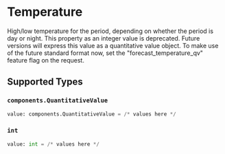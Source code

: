# Temperature

High/low temperature for the period, depending on whether the period is day or night. This property as an integer value is deprecated. Future versions will express this value as a quantitative value object. To make use of the future standard format now, set the "forecast_temperature_qv" feature flag on the request.


## Supported Types

### `components.QuantitativeValue`

```python
value: components.QuantitativeValue = /* values here */
```

### `int`

```python
value: int = /* values here */
```

